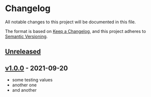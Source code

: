 # Changelog

All notable changes to this project will be documented in this file.

The format is based on [Keep a Changelog](https://keepachangelog.com/en/1.0.0/),
and this project adheres to [Semantic Versioning](https://semver.org/spec/v2.0.0.html).

## [Unreleased]

## [v1.0.0] - 2021-09-20

-   some testing values
-   another one
-   and another

[Unreleased]: https://github.com/BenDev9/deployment-testing/compare/v1.0.0...HEAD

[v1.0.0]: https://github.com/BenDev9/deployment-testing/compare/c341d8d23ae5041123a9eda26bab295ae0d00b0a...v1.0.0
